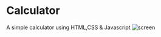 # Calculator
A simple calculator using HTML,CSS &amp; Javascript
![screen](https://user-images.githubusercontent.com/62074842/103150361-6f6e4c80-4799-11eb-8938-23c562900891.JPG)
